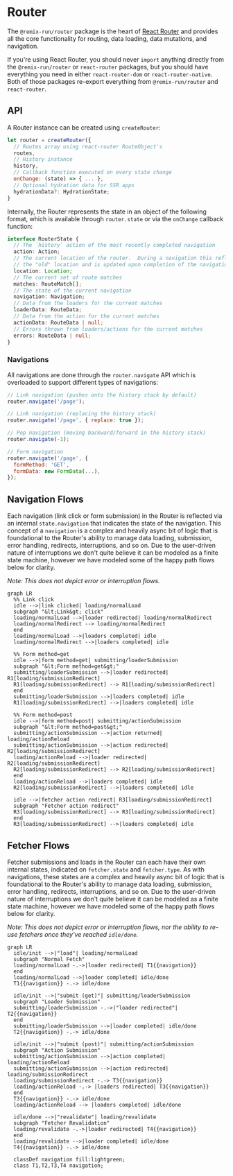# Router

The `@remix-run/router` package is the heart of [React Router](https://github.com/remix-run/react-router) and provides all the core functionality for routing, data loading, data mutations, and navigation.

If you're using React Router, you should never `import` anything directly from
the `@remix-run/router` or `react-router` packages, but you should have everything
you need in either `react-router-dom` or `react-router-native`. Both of those
packages re-export everything from `@remix-run/router` and `react-router`.

## API

A Router instance can be created using `createRouter`:

```js
let router = createRouter({
  // Routes array using react-router RouteObject's
  routes,
  // History instance
  history,
  // Callback function executed on every state change
  onChange: (state) => { ... },
  // Optional hydration data for SSR apps
  hydrationData?: HydrationState;
}
```

Internally, the Router represents the state in an object of the following format, which is available through `router.state` or via the `onChange` callback function:

```ts
interface RouterState {
  // The `history` action of the most recently completed navigation
  action: Action;
  // The current location of the router.  During a navigation this reflects
  // the "old" location and is updated upon completion of the navigation
  location: Location;
  // The current set of route matches
  matches: RouteMatch[];
  // The state of the current navigation
  navigation: Navigation;
  // Data from the loaders for the current matches
  loaderData: RouteData;
  // Data from the action for the current matches
  actionData: RouteData | null;
  // Errors thrown from loaders/actions for the current matches
  errors: RouteData | null;
}
```

### Navigations

All navigations are done through the `router.navigate` API which is overloaded to support different types of navigations:

```js
// Link navigation (pushes onto the history stack by default)
router.navigate('/page');

// Link navigation (replacing the history stack)
router.navigate('/page', { replace: true });

// Pop navigation (moving backward/forward in the history stack)
router.navigate(-1);

// Form navigation
router.navigate('/page', {
  formMethod: 'GET',
  formData: new FormData(...),
});
```

## Navigation Flows

Each navigation (link click or form submission) in the Router is reflected via an internal `state.navigation` that indicates the state of the navigation. This concept of a `navigation` is a complex and heavily async bit of logic that is foundational to the Router's ability to manage data loading, submission, error handling, redirects, interruptions, and so on. Due to the user-driven nature of interruptions we don't quite believe it can be modeled as a finite state machine, however we have modeled some of the happy path flows below for clarity.

_Note: This does not depict error or interruption flows._

```mermaid
graph LR
  %% Link click
  idle -->|link clicked| loading/normalLoad
  subgraph "&lt;Link&gt; click"
  loading/normalLoad -->|loader redirected| loading/normalRedirect
  loading/normalRedirect --> loading/normalRedirect
  end
  loading/normalLoad -->|loaders completed| idle
  loading/normalRedirect -->|loaders completed| idle

  %% Form method=get
  idle -->|form method=get| submitting/loaderSubmission
  subgraph "&lt;Form method=get&gt;"
  submitting/loaderSubmission -->|loader redirected| R1[loading/submissionRedirect]
  R1[loading/submissionRedirect] --> R1[loading/submissionRedirect]
  end
  submitting/loaderSubmission -->|loaders completed| idle
  R1[loading/submissionRedirect] -->|loaders completed| idle

  %% Form method=post
  idle -->|form method=post| submitting/actionSubmission
  subgraph "&lt;Form method=post&gt;"
  submitting/actionSubmission -->|action returned| loading/actionReload
  submitting/actionSubmission -->|action redirected| R2[loading/submissionRedirect]
  loading/actionReload -->|loader redirected| R2[loading/submissionRedirect]
  R2[loading/submissionRedirect] --> R2[loading/submissionRedirect]
  end
  loading/actionReload -->|loaders completed| idle
  R2[loading/submissionRedirect] -->|loaders completed| idle

  idle -->|fetcher action redirect| R3[loading/submissionRedirect]
  subgraph "Fetcher action redirect"
  R3[loading/submissionRedirect] --> R3[loading/submissionRedirect]
  end
  R3[loading/submissionRedirect] -->|loaders completed| idle
```

## Fetcher Flows

Fetcher submissions and loads in the Router can each have their own internal states, indicated on `fetcher.state` and `fetcher.type`. As with navigations, these states are a complex and heavily async bit of logic that is foundational to the Router's ability to manage data loading, submission, error handling, redirects, interruptions, and so on. Due to the user-driven nature of interruptions we don't quite believe it can be modeled as a finite state machine, however we have modeled some of the happy path flows below for clarity.

_Note: This does not depict error or interruption flows, nor the ability to re-use fetchers once they've reached `idle/done`._

```mermaid
graph LR
  idle/init -->|"load"| loading/normalLoad
  subgraph "Normal Fetch"
  loading/normalLoad -.->|loader redirected| T1{{navigation}}
  end
  loading/normalLoad -->|loader completed| idle/done
  T1{{navigation}} -.-> idle/done

  idle/init -->|"submit (get)"| submitting/loaderSubmission
  subgraph "Loader Submission"
  submitting/loaderSubmission -.->|"loader redirected"| T2{{navigation}}
  end
  submitting/loaderSubmission -->|loader completed| idle/done
  T2{{navigation}} -.-> idle/done

  idle/init -->|"submit (post)"| submitting/actionSubmission
  subgraph "Action Submission"
  submitting/actionSubmission -->|action completed| loading/actionReload
  submitting/actionSubmission -->|action redirected| loading/submissionRedirect
  loading/submissionRedirect -.-> T3{{navigation}}
  loading/actionReload -.-> |loaders redirected| T3{{navigation}}
  end
  T3{{navigation}} -.-> idle/done
  loading/actionReload --> |loaders completed| idle/done

  idle/done -->|"revalidate"| loading/revalidate
  subgraph "Fetcher Revalidation"
  loading/revalidate -.->|loader redirected| T4{{navigation}}
  end
  loading/revalidate -->|loader completed| idle/done
  T4{{navigation}} -.-> idle/done

  classDef navigation fill:lightgreen;
  class T1,T2,T3,T4 navigation;
```
